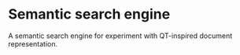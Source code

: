 # Semantic search engine
A semantic search engine for experiment with QT-inspired document representation.
